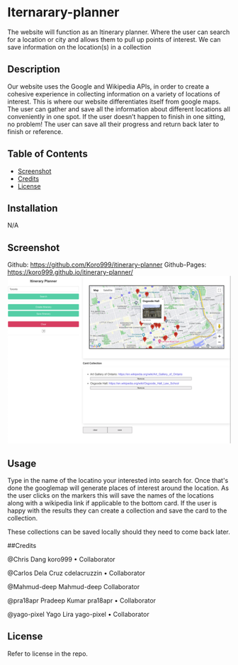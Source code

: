 # Iternarary-planner
The website will function as an Itinerary planner. Where the user can search for a location or city and allows them to pull up points of interest. We can save information on the location(s) in a collection

## Description

Our website uses the Google and Wikipedia APIs, in order to create a cohesive experience in collecting information on a variety of locations of interest. This is where our website differentiates itself from google maps. The user can gather and save all the information about different locations all conveniently in one spot. If the user doesn’t happen to finish in one sitting, no problem! The user can save all their progress and return back later to finish  or reference.

## Table of Contents

- [Screenshot](#screenshot)
- [Credits](#credits)
- [License](#license)

## Installation

N/A

## Screenshot 
Github: https://github.com/Koro999/itinerary-planner
Github-Pages: https://koro999.github.io/itinerary-planner/
![Alt text](/Assets/screenshots/1.png)

## Usage

Type in the name of the locatino your interested into search for. Once that's done the googlemap will generate places of interest around the location. As the user clicks on the markers this will save the names of the locations along with a wikipedia link if applicable to the bottom card. If the user is happy with the results they can create a collection and save the card to the collection. 

These collections can be saved locally should they need to come back later. 

##Credits

@Chris Dang
koro999 • Collaborator

@Carlos Dela Cruz
cdelacruzzin • Collaborator

@Mahmud-deep
Mahmud-deep
Collaborator

@pra18apr
Pradeep Kumar
pra18apr • Collaborator

@yago-pixel
Yago Lira
yago-pixel • Collaborator


## License

Refer to license in the repo. 
